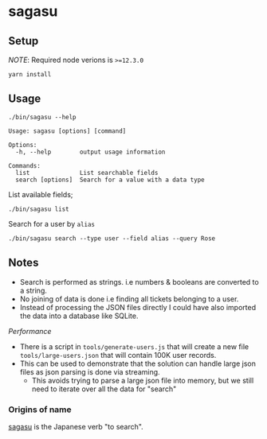 # sagasu


## Setup

*NOTE*: Required node verions is `>=12.3.0`

```
yarn install 
```

## Usage

`./bin/sagasu --help`

```
Usage: sagasu [options] [command]

Options:
  -h, --help        output usage information

Commands:
  list              List searchable fields
  search [options]  Search for a value with a data type
```


List available fields;

`./bin/sagasu list`

Search for a user by `alias`

`./bin/sagasu search --type user --field alias --query Rose`


## Notes

* Search is performed as strings. i.e numbers & booleans are converted to a string.
* No joining of data is done i.e finding all tickets belonging to a user.
* Instead of processing the JSON files directly I could have also imported the data into 
  a database like SQLite.

*Performance*

* There is a script in `tools/generate-users.js` that will create a new file `tools/large-users.json` that will contain 100K user records.
* This can be used to demonstrate that the solution can handle large json files as json parsing is done via streaming.
  * This avoids trying to parse a large json file into memory, but we still need to iterate over all the data for "search"

### Origins of name

[sagasu](https://jisho.org/word/%E6%8E%A2%E3%81%99) is the Japanese verb "to search".